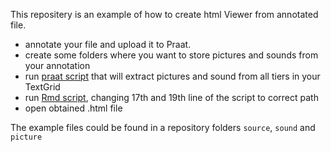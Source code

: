 This repositery is an example of how to create html Viewer from annotated file.

* annotate your file and upload it to Praat.
* create some folders where you want to store pictures and sounds from your annotation
* run [praat script](https://raw.githubusercontent.com/agricolamz/from_sound_to_html_viewer/master/extract_sound_and_picture.praat) that will extract pictures and sound from all tiers in your TextGrid
* run [Rmd script](https://raw.githubusercontent.com/agricolamz/from_sound_to_html_viewer/master/create_html.Rmd), changing 17th and 19th line of the script to correct path
* open obtained .html file

The example files could be found in a repository folders `source`,  `sound` and `picture`